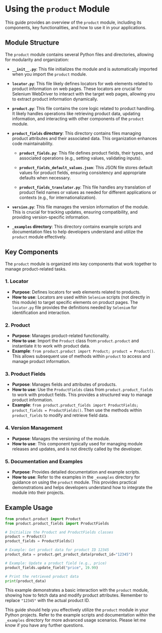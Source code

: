 # Using the `product` Module

This guide provides an overview of the `product` module, including its components, key functionalities, and how to use it in your applications.

## Module Structure

The `product` module contains several Python files and directories, allowing for modularity and organization:

- **`__init__.py`**: This file initializes the module and is automatically imported when you import the `product` module.

- **`locator.py`**: This file likely defines locators for web elements related to product information on web pages.  These locators are crucial for Selenium WebDriver to interact with the target web pages, allowing you to extract product information dynamically.

- **`product.py`**: This file contains the core logic related to product handling. It likely handles operations like retrieving product data, updating information, and interacting with other components of the `product` module.

- **`product_fields` directory**: This directory contains files managing product attributes and their associated data.  This organization enhances code maintainability.

    - **`product_fields.py`**: This file defines product fields, their types, and associated operations (e.g., setting values, validating inputs).

    - **`product_fields_default_values.json`**: This JSON file stores default values for product fields, ensuring consistency and appropriate defaults when necessary.

    - **`product_fields_translator.py`**: This file handles any translation of product field names or values as needed for different applications or contexts (e.g., for internationalization).

- **`version.py`**: This file manages the version information of the module.  This is crucial for tracking updates, ensuring compatibility, and providing version-specific information.

- **`_examples` directory**: This directory contains example scripts and documentation files to help developers understand and utilize the `product` module effectively.

## Key Components

The `product` module is organized into key components that work together to manage product-related tasks.

### 1. Locator

- **Purpose**: Defines locators for web elements related to products.
- **How to use**:  Locators are used within `Selenium` scripts (not directly in this module) to target specific elements on product pages. The `locator.py` file provides the definitions needed by `Selenium` for identification and interaction.


### 2. Product

- **Purpose**: Manages product-related functionality.
- **How to use**:  Import the `Product` class from `product.product` and instantiate it to work with product data.
- **Example**: `from product.product import Product; product = Product()`.  This allows subsequent use of methods within `product` to access and manage product information.

### 3. Product Fields

- **Purpose**: Manages fields and attributes of products.
- **How to use**: Use the `ProductFields` class from `product.product_fields` to work with product fields. This provides a structured way to manage product information.
- **Example**: `from product.product_fields import ProductFields; product_fields = ProductFields()`. Then use the methods within `product_fields` to modify and retrieve field data.

### 4. Version Management

- **Purpose**: Manages the versioning of the module.
- **How to use**:  This component typically used for managing module releases and updates, and is not directly called by the developer.


### 5. Documentation and Examples

- **Purpose**: Provides detailed documentation and example scripts.
- **How to use**: Refer to the examples in the `_examples` directory for guidance on using the `product` module. This provides practical demonstrations and helps developers understand how to integrate the module into their projects.

## Example Usage

```python
from product.product import Product
from product.product_fields import ProductFields

# Initialize the Product and ProductFields classes
product = Product()
product_fields = ProductFields()

# Example: Get product data for product ID 12345
product_data = product.get_product_data(product_id="12345")

# Example: Update a product field (e.g., price)
product_fields.update_field("price", 19.99)

# Print the retrieved product data
print(product_data)
```

This example demonstrates a basic interaction with the `product` module, showing how to fetch data and modify product attributes. Remember to replace `"12345"` with the actual product ID.


This guide should help you effectively utilize the `product` module in your Python projects.  Refer to the example scripts and documentation within the `_examples` directory for more advanced usage scenarios.  Please let me know if you have any further questions.